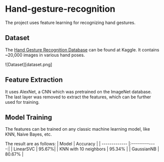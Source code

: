 # Hand-gesture-recognition


The project uses feature learning for recognizing hand gestures.

## Dataset
The [Hand Gesture Recognition Database](https://www.kaggle.com/gti-upm/leapgestrecog) can be found at Kaggle. It contains ~20,000 images in various hand poses.

![Dataset][dataset.png]

## Feature Extraction
It uses AlexNet, a CNN which was pretrained on the ImageNet database. The last layer was removed to extract the features, which can be further used for training.

## Model Training
The features can be trained on any classic machine learning model, like KNN, Naive Bayes, etc.

The result are as follows:
| Model        | Accuracy           |
| ------------- |:-------------:|
| LinearSVC      | 95.67%|
| KNN with 10 neighbors      | 95.34%      |
| GaussianNB      |   80.67%    |
